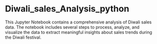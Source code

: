 # Diwali_sales_Analysis_python
This Jupyter Notebook contains a comprehensive analysis of Diwali sales data. The notebook includes several steps to process, analyze, and visualize the data to extract meaningful insights about sales trends during the Diwali festival.
